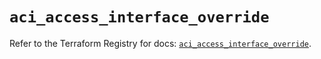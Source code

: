 # `aci_access_interface_override`

Refer to the Terraform Registry for docs: [`aci_access_interface_override`](https://registry.terraform.io/providers/ciscodevnet/aci/2.17.0/docs/resources/access_interface_override).
